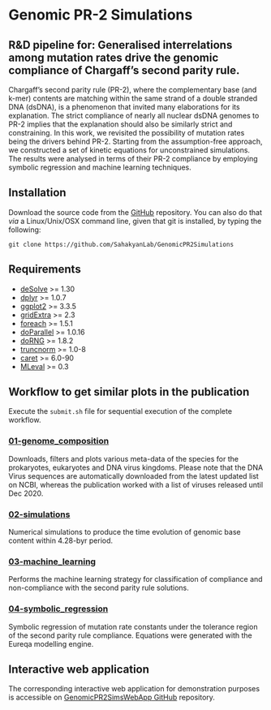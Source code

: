 # Genomic PR-2 Simulations

## R&D pipeline for: Generalised interrelations among mutation rates drive the genomic compliance of Chargaff’s second parity rule.

Chargaff’s second parity rule (PR-2), where the complementary base (and k-mer) contents are matching within the same strand of a double stranded DNA (dsDNA), is a phenomenon that invited many elaborations for its explanation. The strict compliance of nearly all nuclear dsDNA genomes to PR-2 implies that the explanation should also be similarly strict and constraining. In this work, we revisited the possibility of mutation rates being the drivers behind PR-2. Starting from the assumption-free approach, we constructed a set of kinetic equations for unconstrained simulations. The results were analysed in terms of their PR-2 compliance by employing symbolic regression and machine learning techniques.

## Installation

Download the source code from the [GitHub](https://github.com/SahakyanLab/GenomicPR2Simulations) repository. You can also do that *via* a Linux/Unix/OSX command line, given that git is installed, by typing the following:

```
git clone https://github.com/SahakyanLab/GenomicPR2Simulations
```

## Requirements

* [deSolve](https://cran.r-project.org/web/packages/deSolve/index.html) >= 1.30
* [dplyr](https://cran.r-project.org/web/packages/dplyr/index.html) >= 1.0.7
* [ggplot2](https://cran.r-project.org/web/packages/ggplot2/index.html) >= 3.3.5
* [gridExtra](https://cran.r-project.org/web/packages/gridExtra/index.html) >= 2.3
* [foreach](https://cran.r-project.org/web/packages/foreach/index.html) >= 1.5.1
* [doParallel](https://cran.r-project.org/web/packages/doParallel/index.html)  >= 1.0.16
* [doRNG](https://cran.r-project.org/web/packages/doRNG/index.html) >= 1.8.2
* [truncnorm](https://cran.r-project.org/web/packages/truncnorm/index.html) >= 1.0-8
* [caret](https://cran.r-project.org/web/packages/caret/index.html) >= 6.0-90
* [MLeval](https://cran.r-project.org/web/packages/MLeval/index.html) >= 0.3

## Workflow to get similar plots in the publication
Execute the `submit.sh` file for sequential execution of the complete workflow.

### [01-genome_composition](https://github.com/SahakyanLab/GenomicPR2Simulations/tree/master/01-genome_composition)

Downloads, filters and plots various meta-data of the species for the prokaryotes, eukaryotes and DNA virus kingdoms. Please note that the DNA Virus sequences are automatically downloaded from the latest updated list on NCBI, whereas the publication worked with a list of viruses released until Dec 2020.

### [02-simulations](https://github.com/SahakyanLab/GenomicPR2Simulations/tree/master/02-simulations)
Numerical simulations to produce the time evolution of genomic base content within 4.28-byr period. 

### [03-machine_learning](https://github.com/SahakyanLab/GenomicPR2Simulations/tree/master/03-machine_learning)
Performs the machine learning strategy for classification of compliance and non-compliance with the second parity rule solutions. 

### [04-symbolic_regression](https://github.com/SahakyanLab/GenomicPR2Simulations/tree/master/04-symbolic_regression)

Symbolic regression of mutation rate constants under the tolerance region of the second parity rule compliance. Equations were generated with the Eureqa modelling engine.

## Interactive web application

The corresponding interactive web application for demonstration purposes is accessible on [GenomicPR2SimsWebApp GitHub](https://github.com/SahakyanLab/GenomicPR2SimsWebApp) repository.